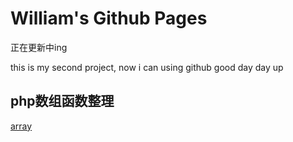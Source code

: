 # William's Github Pages

正在更新中ing

this is my second project, now i can using github good day day up

## php数组函数整理
[array](https://github.com/william-wqq/william-wqq.github.io/master/study/php/php_array.txt)

